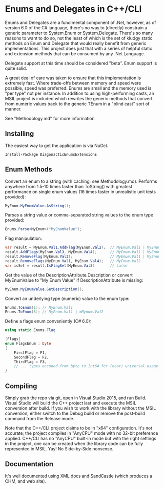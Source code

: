 Enums and Delegates in C++/CLI
==============================

Enums and Delegates are a fundimental component of .Net, however, as of version 6.0 of the
C# language, there's no way to (directly) constrain a generic parameter to System.Enum or 
System.Delegate.  There's so many reasons to want to do so, not the least of which is the 
set of kludgy static methods on Enum and Delegate that would really benefit from generic
implementations.  This project does just that with a series of helpful static and extension
methods that can be consumed by any .Net Language.

Delegate support at this time should be considered "beta". Enum support is quite solid.

A great deal of care was taken to ensure that this implementation is extremely fast.  Where
trade-offs between memory and speed were possible, speed was preferred. Enums are small and
the memory used is "per type" not per instance.  In addition to using high-performing casts,
an MSIL project is included which rewrites the generic methods that convert from numeric
values back to the generic TEnum in a "blind cast" sort of manner.

See "Methodology.md" for more information

Installing
----------
The easiest way to get the application is via NuGet.

```
Install-Package DiagonacticEnumsExtensions
```

Enum Methods
------------
Convert an enum to a string (with caching; see Methodology.md). Performs anywhere from 1.5-10 
times faster than ToString() with greatest performance on single enum values (16 times faster 
in unrealistic unit tests provided):
```c#
MyEnum.MyEnumValue.AsString();
```

Parses a string value or comma-separated string values to the enum type provided:
```c#
Enums.Parse<MyEnum>("MyEnumValue");
```

Flag manipulation:
```c#
var result = MyEnum.Val1.AddFlag(MyEnum.Val2);  // MyEnum.Val1 | MyEnum.Val2
result.AddFlags(MyEnum.Val3, MyEnum.Val4);      // MyEnum.Val1 | MyEnum.Val2 | MyEnum.Val3 | MyEnum.Val4
result.RemoveFlag(MyEnum.Val3);                 // MyEnum.Val1 | MyEnum.Val2 | MyEnum.Val4
result.RemoveFlags(MyEnum.Val1, MyEnum.Val4);   // MyEnum.Val2
var isSet = result.IsFlagSet(MyEnum.Val3)       // false
```

Get the value of the DescriptionAttribute.Description or convert MyEnumValue to "My Enum Value"
if DescriptionAttribute is missing:
```c#
MyEnum.MyEnumValue.GetDescription();
```

Convert an underlying type (numeric) value to the enum type:
```c#
Enums.ToEnum(1); // MyEnum.Val1
Enums.ToEnum(3); // MyEnum.Val1 | mMynum.Val2
```

Define a flags enum conveniently (C# 6.0):
```c#
using static Enums.Flag

[Flags]
enum FlagsEnum : byte
{
	FirstFlag = F1,
	SecondFlag = F2,
	ThirdFlag = F3,
	// ... types encoded from byte to Int64 for (near) universal usage ...
}
```

Compiling
---------

Simply grab the repo via git, open in Visual Studio 2015, and run Build.  Visual Studio will
build the C++ project last and execute the MSIL conversion after build.  If you wish to work
with the library without the MSIL conversion, either switch to the Debug build or 
remove the post-build command from the Release mode.

Note that the C++/CLI project claims to be in "x64" configuration.  It's not accurate; the
project compiles in "AnyCPU" mode with no 32-bit preference applied.  C++/CLI has no "AnyCPU"
built-in mode but with the right settings in the project, one can be created when the library
code can be fully represented in MSIL.  Yay! No Side-by-Side nonsense.

Documentation
-------------
It's well documented using XML docs and SandCastle (which produces a CHM, and web site).
